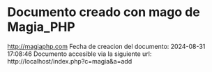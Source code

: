 # Documento creado con mago de Magia_PHP 
http://magiaphp.com 
Fecha de creacion del documento: 2024-08-31 17:08:46 
Documento accesible via la siguiente url:  
http://localhost/index.php?c=magia&a=add 

